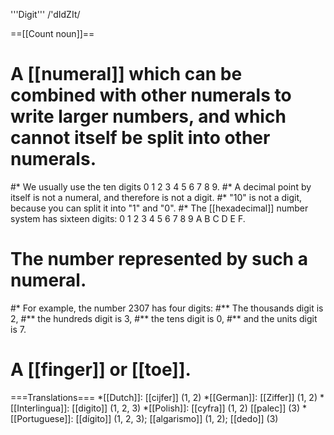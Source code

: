 '''Digit''' /'dIdZIt/

==[[Count noun]]==

# A [[numeral]] which can be combined with other numerals to write larger numbers, and which cannot itself be split into other numerals.
#* We usually use the ten digits 0 1 2 3 4 5 6 7 8 9.
#* A decimal point by itself is not a numeral, and therefore is not a digit.
#* "10" is not a digit, because you can split it into "1" and "0".
#* The [[hexadecimal]] number system has sixteen digits: 0 1 2 3 4 5 6 7 8 9 A B C D E F. 
# The number represented by such a numeral.
#* For example, the number 2307 has four digits:
#** The thousands digit is 2,
#** the hundreds digit is 3,
#** the tens digit is 0,
#** and the units digit is 7.
# A [[finger]] or [[toe]].

===Translations===
*[[Dutch]]: [[cijfer]] (1, 2)
*[[German]]: [[Ziffer]] (1, 2)
*[[Interlingua]]: [[digito]] (1, 2, 3)
*[[Polish]]: [[cyfra]] (1, 2) [[palec]] (3)
*[[Portuguese]]: [[dígito]] (1, 2, 3); [[algarismo]] (1, 2); [[dedo]] (3)